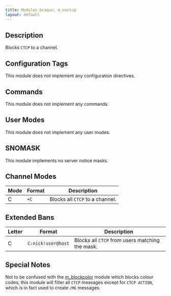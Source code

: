 ```yaml
---
title: Modules &raquo; m_noctcp
layout: default
---
```


## Description

Blocks `CTCP` to a channel.

## Configuration Tags

This module does not implement any configuration directives.

## Commands

This module does not implement any commands.

## User Modes

This module does not implement any user modes.

## SNOMASK

This module implements no server notice masks.

## Channel Modes

Mode | Format | Description
------- | ----------- | ---------
C | `+C` | Blocks all `CTCP` to a channel.

## Extended Bans

Letter | Format | Description
------- | ----------- | ---------
C | `C:nick!user@host` | Blocks all `CTCP` from users matching the mask.

## Special Notes

Not to be confused with the [m_blockcolor](wiki/Modules/blockcolor.md) module which blocks colour codes, this module 
will filter all `CTCP` messages except for `CTCP ACTION`, which is in fact used to create `/ME` messages. 

